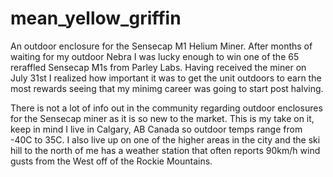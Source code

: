# mean_yellow_griffin
An outdoor enclosure for the Sensecap M1 Helium Miner. After months of waiting for my outdoor Nebra I was lucky enough to win one of the 65 reraffled Sensecap M1s from Parley Labs. Having received the miner on July 31st I realized how important it was to get the unit outdoors to earn the most rewards seeing that my minimg career was going to start post halving.

There is not a lot of info out in the community regarding outdoor enclosures for the Sensecap miner as it is so new to the market.  This is my take on it, keep in mind I live in Calgary, AB Canada so outdoor temps range from -40C to 35C.  I also live up on one of the higher areas in the city and the ski hill to the north of me has a weather station that often reports 90km/h wind gusts from the West off of the Rockie Mountains.
